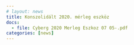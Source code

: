 ```yaml
---
# layout: news
title: Konszolidált 2020. mérleg eszköz
docs:
  - file: Cyberg 2020 Merleg Eszkoz 07 05-.pdf
categories: [news]
---
```

